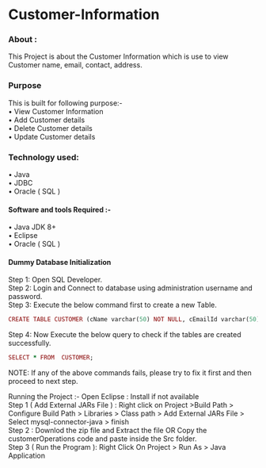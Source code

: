 # Customer-Information

### About :

This Project is about the Customer Information which is use to view Customer name, email, contact, address.

### Purpose 
This is built for following purpose:-<br>
•	View Customer Information<br>
•	Add Customer details<br>
•	Delete Customer details<br>
•	Update Customer details<br>

### Technology used:
•	Java<br>
•	JDBC <br>
•	Oracle ( SQL ) <br>
#### Software and tools Required :- <br>
•	Java JDK 8+ <br>
•	Eclipse <br>
•	Oracle ( SQL ) <br>

#### Dummy Database Initialization
Step 1: Open SQL Developer. <br>
Step 2: Login and Connect to database using administration username and password. <br>
Step 3: Execute the below command first to create a new Table. <br>
```ruby
CREATE TABLE CUSTOMER (cName varchar(50) NOT NULL, cEmailId varchar(50) PRIMARY KEY, cPassword varchar(50) NOT NULL, cAddress varchar(50), cContactNo varchar(50)) NOT NULL;
```
Step 4: Now Execute the below  query to check if the tables are created successfully.
```ruby
SELECT * FROM  CUSTOMER;
```
NOTE: If any of the above commands fails, please try to fix it first and then proceed to next step.

Running the Project  :- 
Open Eclipse :
Install if not available <br>
Step 1 ( Add External JARs File ) :
Right click on Project  >Build Path > Configure Build Path > Libraries > Class path > Add External JARs File > Select mysql-connector-java > finish  <br>
Step 2 : Downlod the zip file and Extract the file OR Copy the customerOperations code and paste inside  the Src folder. <br>
Step 3 ( Run the Program ): Right Click On Project > Run As > Java Application <br>



